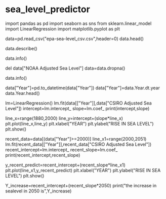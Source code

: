 # sea_level_predictor
import pandas as pd
import seaborn as sns
from sklearn.linear_model import LinearRegression
import matplotlib.pyplot as plt

data=pd.read_csv("epa-sea-level_csv.csv",header=0)
data.head()

data.describe()

data.info()

del data["NOAA Adjusted Sea Level"]
data=data.dropna()

data.info()

data["Year"]=pd.to_datetime(data["Year"])
data["Year"]=data.Year.dt.year
data.Year.head()

lm=LinearRegression()
lm.fit(data[["Year"]],data["CSIRO Adjusted Sea Level"])
intercept=lm.intercept_
slope=lm.coef_
print(intercept,slope)

line_x=range(1880,2000)
line_y=intercept+(slope*line_x)
plt.plot(line_x,line_y)
plt.xlabel("YEAR")
plt.ylabel("RISE IN SEA LEVEL")
plt.show()

recent_data=data[(data["Year"]>=2000)]
line_x1=range(2000,2051)
lm.fit(recent_data[["Year"]],recent_data["CSIRO Adjusted Sea Level"])
recent_intercept=lm.intercept_
recent_slope=lm.coef_
print(recent_intercept,recent_slope)

y_recent_predict=recent_intercept+(recent_slope*line_x1)
plt.plot(line_x1,y_recent_predict)
plt.xlabel("YEAR")
plt.ylabel("RISE IN SEA LEVEL")
plt.show()

Y_increase=recent_intercept+(recent_slope*2050)
print("the increase in sealevel in 2050 is",Y_increase)
